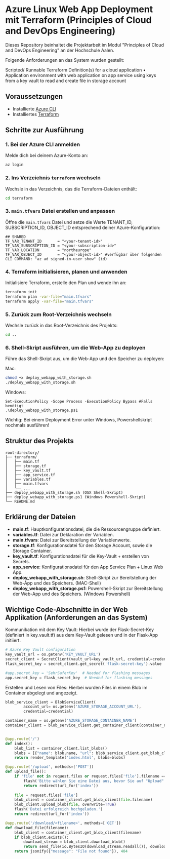
# Azure Linux Web App Deployment mit Terraform (Principles of Cloud and DevOps Engineering)
Dieses Repository beinhaltet die Projektarbeit im Modul "Principles of Cloud and DevOps Engineering" an der Hochschule Aalen.

Folgende Anforderungen an das System wurden gestellt:

Scripted/ Runnable Terraform Definition(s) for a cloud application
• Application environment with web application on app service using keys from a key vault to read
and create file in storage account

## Voraussetzungen

- Installierte [Azure CLI](https://docs.microsoft.com/en-us/cli/azure/install-azure-cli)
- Installiertes [Terraform](https://www.terraform.io/downloads.html)

## Schritte zur Ausführung

### 1. Bei der Azure CLI anmelden

Melde dich bei deinem Azure-Konto an:
```bash
az login
```

### 2. Ins Verzeichnis `terraform` wechseln

Wechsle in das Verzeichnis, das die Terraform-Dateien enthält:
```bash
cd terraform
```

### 3. `main.tfvars` Datei erstellen und anpassen

Öffne die `main.tfvars` Datei und setze die Werte TENANT_ID, SUBSCRIPTION_ID, OBJECT_ID entsprechend deiner Azure-Konfiguration:
```hcl
## SHARED
TF_VAR_TENANT_ID       = "<your-tenant-id>"
TF_VAR_SUBSCRIPTION_ID = "<your-subscription-id>"
TF_VAR_LOCATION        = "northeurope"
TF_VAR_OBJECT_ID       = "<your-object-id>" #verfügbar über folgenden CLI COMMAND: "az ad signed-in-user show" (id)
```

### 4. Terraform initialisieren, planen und anwenden

Initialisiere Terraform, erstelle den Plan und wende ihn an:
```bash
terraform init
terraform plan -var-file="main.tfvars"
terraform apply -var-file="main.tfvars"
```

### 5. Zurück zum Root-Verzeichnis wechseln

Wechsle zurück in das Root-Verzeichnis des Projekts:
```bash
cd ..
```

### 6. Shell-Skript ausführen, um die Web-App zu deployen

Führe das Shell-Skript aus, um die Web-App und den Speicher zu deployen:

Mac:
```bash
chmod +x deploy_webapp_with_storage.sh
./deploy_webapp_with_storage.sh
```

Windows:
```shell
Set-ExecutionPolicy -Scope Process -ExecutionPolicy Bypass #Falls benötigt
.\deploy_webapp_with_storage.ps1
```
Wichtig:
Bei einem Deployment Error unter Windows, Powershellskript nochmals ausführen!

## Struktur des Projekts

```
root-directory/
├── terraform/
│   ├── main.tf
│   ├── storage.tf
│   ├── key_vault.tf
│   ├── app_service.tf
│   ├── variables.tf
│   ├── main.tfvars
│   └── ...
├── deploy_webapp_with_storage.sh (OSX Shell-Skript)
├── deploy_webapp_with_storage.ps1 (Windows Powershell-Skript)
└── README.md
```

## Erklärung der Dateien

- **main.tf**: Hauptkonfigurationsdatei, die die Ressourcengruppe definiert.
- **variables.tf**: Datei zur Deklaration der Variablen.
- **main.tfvars**: Datei zur Bereitstellung der Variablenwerte.
- **storage.tf**: Konfigurationsdatei für den Storage Account, sowie die Storage Container.
- **key_vault.tf**: Konfigurationsdatei für die Key-Vault + erstellen von Secrets.
- **app_service**: Konfigurationsdatei für den App Service Plan + Linux Web App.
- **deploy_webapp_with_storage.sh**: Shell-Skript zur Bereitstellung der Web-App und des Speichers. (MAC-Shell)
- **deploy_webapp_with_storage.ps1**: Powershell-Skript zur Bereitstellung der Web-App und des Speichers. (Windows Powershell)

## Wichtige Code-Abschnitte in der Web Applikation (Anforderungen an das System)

Kommunikation mit dem Key Vault:
Hierbei wurde der Flask-Secret-Key (definiert in key_vault.tf) aus dem Key-Vault gelesen und in der Flask-App initiiert.
```python
# Azure Key Vault configuration
key_vault_url = os.getenv('KEY_VAULT_URL')
secret_client = SecretClient(vault_url=key_vault_url, credential=credential)
flask_secret_key = secret_client.get_secret('flask-secret-key').value

#app.secret_key = 'SehrSaferKey'  # Needed for flashing messages
app.secret_key = flask_secret_key  # Needed for flashing messages
```

Erstellen und Lesen von Files:
Hierbei wurden Files in einem Blob im Container abgelegt und angezeigt.
```python
blob_service_client = BlobServiceClient(
        account_url= os.getenv('AZURE_STORAGE_ACCOUNT_URL'),
        credential=credential)

container_name = os.getenv('AZURE_STORAGE_CONTAINER_NAME')
container_client = blob_service_client.get_container_client(container_name)


@app.route('/')
def index():
    blob_list = container_client.list_blobs()
    blobs = [{"name": blob.name, "url": blob_service_client.get_blob_client(container_name, blob.name).url} for blob in blob_list]
    return render_template('index.html', blobs=blobs)

@app.route('/upload', methods=['POST'])
def upload_file():
    if 'file' not in request.files or request.files['file'].filename == '':
        flash('Bitte wählen Sie eine Datei aus, bevor Sie auf "Upload" klicken.')
        return redirect(url_for('index'))
    
    file = request.files['file']
    blob_client = container_client.get_blob_client(file.filename)
    blob_client.upload_blob(file, overwrite=True)
    flash('Datei erfolgreich hochgeladen.')
    return redirect(url_for('index'))

@app.route('/download/<filename>', methods=['GET'])
def download_file(filename):
    blob_client = container_client.get_blob_client(filename)
    if blob_client.exists():
        download_stream = blob_client.download_blob()
        return send_file(io.BytesIO(download_stream.readall()), download_name=filename, as_attachment=True)
    return jsonify({"message": "File not found"}), 404
```

